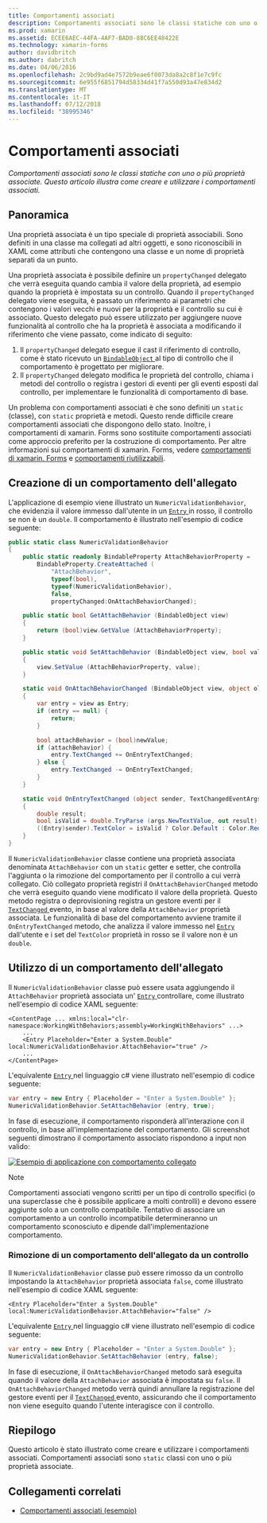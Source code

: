```yaml
---
title: Comportamenti associati
description: Comportamenti associati sono le classi statiche con uno o più proprietà associate. Questo articolo illustra come creare e utilizzare i comportamenti associati.
ms.prod: xamarin
ms.assetid: ECEE6AEC-44FA-4AF7-BAD0-88C6EE48422E
ms.technology: xamarin-forms
author: davidbritch
ms.author: dabritch
ms.date: 04/06/2016
ms.openlocfilehash: 2c9bd9ad4e7572b9eae6f0073da8a2c8f1e7c9fc
ms.sourcegitcommit: 6e955f6851794d58334d41f7a550d93a47e834d2
ms.translationtype: MT
ms.contentlocale: it-IT
ms.lasthandoff: 07/12/2018
ms.locfileid: "38995346"
---
```

# <a name="attached-behaviors"></a>Comportamenti associati

_Comportamenti associati sono le classi statiche con uno o più proprietà associate. Questo articolo illustra come creare e utilizzare i comportamenti associati._

## <a name="overview"></a>Panoramica

Una proprietà associata è un tipo speciale di proprietà associabili. Sono definiti in una classe ma collegati ad altri oggetti, e sono riconoscibili in XAML come attributi che contengono una classe e un nome di proprietà separati da un punto.

Una proprietà associata è possibile definire un `propertyChanged` delegato che verrà eseguita quando cambia il valore della proprietà, ad esempio quando la proprietà è impostata su un controllo. Quando il `propertyChanged` delegato viene eseguita, è passato un riferimento ai parametri che contengono i valori vecchi e nuovi per la proprietà e il controllo su cui è associato. Questo delegato può essere utilizzato per aggiungere nuove funzionalità al controllo che ha la proprietà è associata a modificando il riferimento che viene passato, come indicato di seguito:

1. Il `propertyChanged` delegato esegue il cast il riferimento di controllo, come è stato ricevuto un [ `BindableObject` ](xref:Xamarin.Forms.BindableObject)al tipo di controllo che il comportamento è progettato per migliorare.
1. Il `propertyChanged` delegato modifica le proprietà del controllo, chiama i metodi del controllo o registra i gestori di eventi per gli eventi esposti dal controllo, per implementare le funzionalità di comportamento di base.

Un problema con comportamenti associati è che sono definiti un `static` (classe), con `static` proprietà e metodi. Questo rende difficile creare comportamenti associati che dispongono dello stato. Inoltre, i comportamenti di xamarin. Forms sono sostituite comportamenti associati come approccio preferito per la costruzione di comportamento. Per altre informazioni sui comportamenti di xamarin. Forms, vedere [comportamenti di xamarin. Forms](~/xamarin-forms/app-fundamentals/behaviors/creating.md) e [comportamenti riutilizzabili](~/xamarin-forms/app-fundamentals/behaviors/reusable/index.md).

## <a name="creating-an-attached-behavior"></a>Creazione di un comportamento dell'allegato

L'applicazione di esempio viene illustrato un `NumericValidationBehavior`, che evidenzia il valore immesso dall'utente in un [ `Entry` ](xref:Xamarin.Forms.Entry) in rosso, il controllo se non è un `double`. Il comportamento è illustrato nell'esempio di codice seguente:

```csharp
public static class NumericValidationBehavior
{
    public static readonly BindableProperty AttachBehaviorProperty =
        BindableProperty.CreateAttached (
            "AttachBehavior",
            typeof(bool),
            typeof(NumericValidationBehavior),
            false,
            propertyChanged:OnAttachBehaviorChanged);

    public static bool GetAttachBehavior (BindableObject view)
    {
        return (bool)view.GetValue (AttachBehaviorProperty);
    }

    public static void SetAttachBehavior (BindableObject view, bool value)
    {
        view.SetValue (AttachBehaviorProperty, value);
    }

    static void OnAttachBehaviorChanged (BindableObject view, object oldValue, object newValue)
    {
        var entry = view as Entry;
        if (entry == null) {
            return;
        }

        bool attachBehavior = (bool)newValue;
        if (attachBehavior) {
            entry.TextChanged += OnEntryTextChanged;
        } else {
            entry.TextChanged -= OnEntryTextChanged;
        }
    }

    static void OnEntryTextChanged (object sender, TextChangedEventArgs args)
    {
        double result;
        bool isValid = double.TryParse (args.NewTextValue, out result);
        ((Entry)sender).TextColor = isValid ? Color.Default : Color.Red;
    }
}
```

Il `NumericValidationBehavior` classe contiene una proprietà associata denominata `AttachBehavior` con un `static` getter e setter, che controlla l'aggiunta o la rimozione del comportamento per il controllo a cui verrà collegato. Ciò collegato proprietà registri il `OnAttachBehaviorChanged` metodo che verrà eseguito quando viene modificato il valore della proprietà. Questo metodo registra o deprovisioning registra un gestore eventi per il [ `TextChanged` ](xref:Xamarin.Forms.Entry.TextChanged) evento, in base al valore della `AttachBehavior` proprietà associata. Le funzionalità di base del comportamento avviene tramite il `OnEntryTextChanged` metodo, che analizza il valore immesso nel [ `Entry` ](xref:Xamarin.Forms.Entry) dall'utente e i set del `TextColor` proprietà in rosso se il valore non è un `double`.

## <a name="consuming-an-attached-behavior"></a>Utilizzo di un comportamento dell'allegato

Il `NumericValidationBehavior` classe può essere usata aggiungendo il `AttachBehavior` proprietà associata un' [ `Entry` ](xref:Xamarin.Forms.Entry) controllare, come illustrato nell'esempio di codice XAML seguente:

```xaml
<ContentPage ... xmlns:local="clr-namespace:WorkingWithBehaviors;assembly=WorkingWithBehaviors" ...>
    ...
    <Entry Placeholder="Enter a System.Double" local:NumericValidationBehavior.AttachBehavior="true" />
    ...
</ContentPage>
```

L'equivalente [ `Entry` ](xref:Xamarin.Forms.Entry) nel linguaggio c# viene illustrato nell'esempio di codice seguente:

```csharp
var entry = new Entry { Placeholder = "Enter a System.Double" };
NumericValidationBehavior.SetAttachBehavior (entry, true);
```

In fase di esecuzione, il comportamento risponderà all'interazione con il controllo, in base all'implementazione del comportamento. Gli screenshot seguenti dimostrano il comportamento associato rispondono a input non valido:

[![](attached-images/screenshots-sml.png "Esempio di applicazione con comportamento collegato")](attached-images/screenshots.png#lightbox "applicazione con comportamento collegato di esempio")

> [!NOTE]
> Comportamenti associati vengono scritti per un tipo di controllo specifici (o una superclasse che è possibile applicare a molti controlli) e devono essere aggiunte solo a un controllo compatibile. Tentativo di associare un comportamento a un controllo incompatibile determineranno un comportamento sconosciuto e dipende dall'implementazione comportamento.

### <a name="removing-an-attached-behavior-from-a-control"></a>Rimozione di un comportamento dell'allegato da un controllo

Il `NumericValidationBehavior` classe può essere rimosso da un controllo impostando la `AttachBehavior` proprietà associata `false`, come illustrato nell'esempio di codice XAML seguente:

```xaml
<Entry Placeholder="Enter a System.Double" local:NumericValidationBehavior.AttachBehavior="false" />
```

L'equivalente [ `Entry` ](xref:Xamarin.Forms.Entry) nel linguaggio c# viene illustrato nell'esempio di codice seguente:

```csharp
var entry = new Entry { Placeholder = "Enter a System.Double" };
NumericValidationBehavior.SetAttachBehavior (entry, false);
```

In fase di esecuzione, il `OnAttachBehaviorChanged` metodo sarà eseguita quando il valore della `AttachBehavior` associata è impostata su `false`. Il `OnAttachBehaviorChanged` metodo verrà quindi annullare la registrazione del gestore eventi per il [ `TextChanged` ](xref:Xamarin.Forms.Entry.TextChanged) evento, assicurando che il comportamento non viene eseguito quando l'utente interagisce con il controllo.

## <a name="summary"></a>Riepilogo

Questo articolo è stato illustrato come creare e utilizzare i comportamenti associati. Comportamenti associati sono `static` classi con uno o più proprietà associate.


## <a name="related-links"></a>Collegamenti correlati

- [Comportamenti associati (esempio)](https://developer.xamarin.com/samples/xamarin-forms/behaviors/attachednumericvalidationbehavior/)
